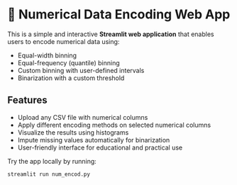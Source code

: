 # 🔢 Numerical Data Encoding Web App

This is a simple and interactive **Streamlit web application** that enables users to encode numerical data using:
-  Equal-width binning
-  Equal-frequency (quantile) binning
-  Custom binning with user-defined intervals
-  Binarization with a custom threshold

## Features

- Upload any CSV file with numerical columns
- Apply different encoding methods on selected numerical columns
- Visualize the results using histograms
- Impute missing values automatically for binarization
- User-friendly interface for educational and practical use


Try the app locally by running:
```bash
streamlit run num_encod.py
